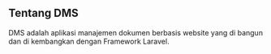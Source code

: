 ## Tentang DMS

DMS adalah aplikasi manajemen dokumen berbasis website yang di bangun dan di kembangkan dengan Framework Laravel. 
